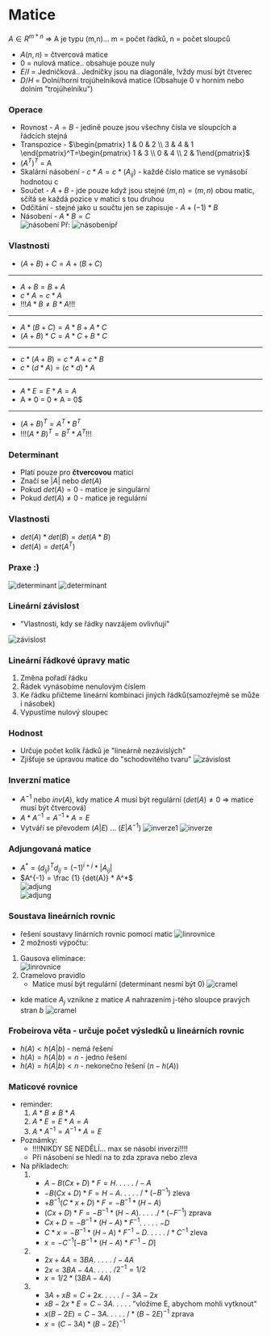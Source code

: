 # Matice
$A \in R^{m*n}$ => A je typu (m,n)... m = počet řádků, n = počet sloupců
* $A(n,n)$ = čtvercová matice
* $0$ = nulová matice.. obsahuje pouze nuly
* $E / I$ = Jedničková.. Jedničky jsou na diagonále, !vždy musí být čtverec
* $D / H$ = Dolní/horní trojúhelníková matice (Obsahuje 0 v horním nebo dolním "trojúhelníku")

### Operace
* Rovnost - $A = B$ - jedině pouze jsou všechny čísla ve sloupcích a řádcích stejná     
* Transpozice - $\begin{pmatrix} 1 & 0 & 2 \\ 3 & 4 & 1 \end{pmatrix}^T=\begin{pmatrix} 1 & 3 \\ 0 & 4 \\ 2 & 1\end{pmatrix}$
* $(A^{T})^{T}$ = A
* Skalární násobení - $c * A = c * (A_{ij}$) - každé číslo matice se vynásobí hodnotou c
*  Součet - $A + B$ - jde pouze když jsou stejné $(m,n) = (m,n)$ obou matic, sčítá se každá pozice v matici s tou druhou
*  Odčítání - stejné jako u součtu jen se zapisuje - $A + (-1)*B$
*  Násobení - $A * B = C$    
![násobení](img/násobení.png) Př: ![násobenípř](img/násobenípř.png)

### Vlastnosti
* $(A + B) + C = A + (B + C)$
---
* $A + B = B + A$
* $c * A = c * A$
* !!!$A * B ≠ B * A$!!!
---
* $A * (B + C) = A * B + A * C$
* $(A + B) * C = A * C + B * C$
---
* $c * (A + B) = c * A + c * B$
* $c * (d * A) = (c * d) * A$
---
* $A * E = E * A = A$
* A * 0 = 0 * A = 0$
---
* $(A + B)^T = A^T * B^T$
* !!!$(A * B)^T = B^T * A^T$!!!

### Determinant
* Platí pouze pro **čtvercovou** matici
* Značí se $|A|$ nebo $det(A)$
* Pokud $det(A) = 0$ - matice je singulární
* Pokud $det(A) ≠ 0$ - matice je regulární

### Vlastnosti
* $det(A) * det(B) = det(A * B)$
* $det(A) = det(A^T)$

### Praxe :)
![determinant](img/Determinant.png)
![determinant](img/determinant2.png)
### Lineární závislost
* "Vlastnosti, kdy se řádky navzájem ovlivňují"

![závislost](img/závislost.png)
### Lineární řádkové úpravy matic

1. Změna pořadí řádku
2. Řádek vynásobíme nenulovým číslem
3. Ke řádku přičteme lineární kombinaci jiných řádků(samozřejmě se může i násobek)
4. Vypustíme nulový sloupec
### Hodnost

* Určuje počet kolik řádků je "lineárně nezávislých"
* Zjišťuje se úpravou matice do "schodovitého tvaru"
![závislost](img/hodnost.png)

### Inverzní matice
- $A^{-1}$ nebo $inv(A)$, kdy matice $A$ musí být regulární ($det(A)≠0$ => matice musí být čtvercová)
- $A * A^{-1} = A^{-1} * A = E$
- Vytváří se převodem $(A | E) ~ ... ~ (E | A^{-1})$
![inverze1](img/inverze1.png)
![inverze](img/inverze2.png)

### Adjungovaná matice
- $A^* = (d_{ij})^T   d_{ij}=(-1)^{i+j}*|A_{ij}|$
- $A^{-1} = \frac {1} {det(A)} * A^*$      
![adjung](img/adjung.png)     
![adjung](img/adjung2.png)       

### Soustava lineárních rovnic
* řešení soustavy linárních rovnic pomocí matic
  ![linrovnice](img/linrovnice1.png)
* 2 možnosti výpočtu:
1. Gausova eliminace:      
  ![linrovnice](img/linrovnice2.png)
2. Cramelovo pravidlo
   - Matice musí být regulární (determinant nesmí být 0)
  ![cramel](img/Cramel1.png)
  - kde matice $A_j$ vznikne z matice $A$ nahrazením j-tého sloupce pravých stran $b$
  ![cramel](img/Cramel2.png)

### Frobeirova věta - určuje počet výsledků u lineárních rovnic
* $h(A)<h(A|b)$ - nemá řešení
* $h(A)=h(A|b)=n$ - jedno řešení
* $h(A)=h(A|b)<n$ - nekonečno řešení ($n-h(A)$)

### Maticové rovnice
- reminder:
  1. $A * B ≠ B * A$
  2. $A * E = E * A = A$
  3. $A * A^{-1} = A^{-1} * A = E$
- Poznámky:
  - !!!!NIKDY SE NEDĚLÍ... max se násobí inverzí!!!!
  - Při násobení se hledí na to zda zprava nebo zleva
- Na příkladech:
  1. * $A-B(Cx+D)*F=H$. . . . . $/-A$
     * $-B(Cx+D)*F=H-A$. . . . . $/*(-B^{-1})$ zleva 
     * $+B^{-1}(C*x+D)*F=-B^{-1}*(H-A)$
     * $(Cx+D)*F=-B^{-1}*(H-A)$. . . . .$/*(-F^{-1})$ zprava
     * $Cx+D=-B^{-1}*(H-A)*F^{-1}$. . . . . $-D$
     * $C*x=-B^{-1}*(H-A)*F^{-1}-D$. . . . . $/* C^{-1}$ zleva
     * $x=-C^{-1}[-B^{-1}*(H-A)*F^{-1}-D]$
  2. * $2x+4A=3BA$. . . . . $/-4A$
     * $2x=3BA-4A$. . . . . $/2^{-1} = 1/2$
     * $x=1/2*(3BA-4A)$
  3. * $3A+xB=C+2x$. . . . . $/-3A -2x$ 
     * $xB-2x*E=C-3A$. . . . . "vložíme E, abychom mohli vytknout"  
     * $x(B-2E)=C-3A$. . . . . $/*(B-2E)^{-1}$ zprava
     * $x=(C-3A)*(B-2E)^{-1}$

